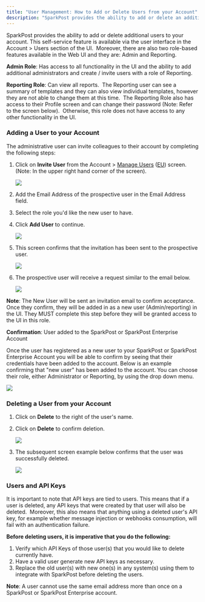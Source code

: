 ```yaml
---
title: "User Management: How to Add or Delete Users from your Account"
description: "SparkPost provides the ability to add or delete an additional user(s) to your account. This self service feature is available via the user interface in the Account Users section of the UI Moreover there are also two role based features available in the Web..."
---
```


SparkPost provides the ability to add or delete additional users to your account. This self-service feature is available via the user interface in the Account > Users section of the UI.  Moreover, there are also two role-based features available in the Web UI and they are: Admin and Reporting.

**Admin Role**: Has access to all functionality in the UI and the ability to add additional administrators and create / invite users with a role of Reporting.

**Reporting Role**: Can view all reports.  The Reporting user can see a summary of templates and they can also view individual templates, however they are not able to change them at this time.  The Reporting Role also has access to their Profile screen and can change their password (Note: Refer to the screen below).  Otherwise, this role does not have access to any other functionality in the UI.

### Adding a User to your Account 

The administrative user can invite colleagues to their account by completing the following steps:

1. Click on **Invite User** from the Account > [Manage Users](https://app.sparkpost.com/account/users) ([EU](https://app.sparkpost.com/account/users)) screen. (Note: In the upper right hand corner of the screen).
	
	![](media/user-management/users-page.png)

2. Add the Email Address of the prospective user in the Email Address field. 
3. Select the role you'd like the new user to have.
4. Click **Add User** to continue.
	
	![](media/user-management/add-user-form.png)

5. This screen confirms that the invitation has been sent to the prospective user.
	
	![](media/user-management/new-user-confirmation.png)

6. The prospective user will receive a request similar to the email below.

	![](media/user-management/invitation-email.png)

**Note**: The New User will be sent an invitation email to confirm acceptance. Once they confirm, they will be added in as a new user (Admin/reporting) in the UI. They MUST complete this step before they will be granted access to the UI in this role.

**Confirmation**: User added to the SparkPost or SparkPost Enterprise Account

Once the user has registered as a new user to your SparkPost or SparkPost Enterprise Account you will be able to confirm by seeing that their credentials have been added to the account. Below is an example confirming that "new user" has been added to the account. You can choose their role, either Administrator or Reporting, by using the drop down menu.

![](media/user-management/users-list.png)

### Deleting a User from your Account 

1. Click on **Delete** to the right of the user's name.

2. Click on **Delete** to confirm deletion.

	![](media/user-management/delete-user-confirmation.png)

3. The subsequent screen example below confirms that the user was successfully deleted. 

	![](media/user-management/user-deleted.png)

### Users and API Keys 

It is important to note that API keys are tied to users. This means that if a user is deleted, any API keys that were created by that user will also be deleted.  Moreover, this also means that anything using a deleted user's API key, for example whether message injection or webhooks consumption, will fail with an authentication failure.

**Before deleting users, it is imperative that you do the following:**

1. Verify which API Keys of those user(s) that you would like to delete currently have.
2. Have a valid user generate new API keys as necessary.
3. Replace the old user(s) with new one(s) in any system(s) using them to integrate with SparkPost before deleting the users.

**Note**: A user cannot use the same email address more than once on a SparkPost or SparkPost Enterprise account.
